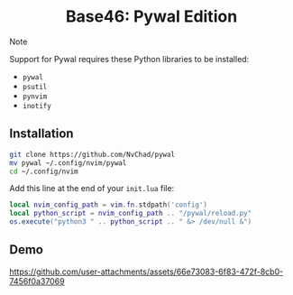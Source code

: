 <h1 align="center">Base46: Pywal Edition</h1>

> [!NOTE]
> Support for Pywal requires these Python libraries to be installed:
> - `pywal`
> - `psutil`
> - `pynvim`
> - `inotify`

## Installation
```bash
git clone https://github.com/NvChad/pywal
mv pywal ~/.config/nvim/pywal
cd ~/.config/nvim
```
Add this line at the end of your `init.lua` file:
```lua
local nvim_config_path = vim.fn.stdpath('config')
local python_script = nvim_config_path .. "/pywal/reload.py"
os.execute("python3 " .. python_script .. " &> /dev/null &")
```

## Demo
https://github.com/user-attachments/assets/66e73083-6f83-472f-8cb0-7456f0a37069
